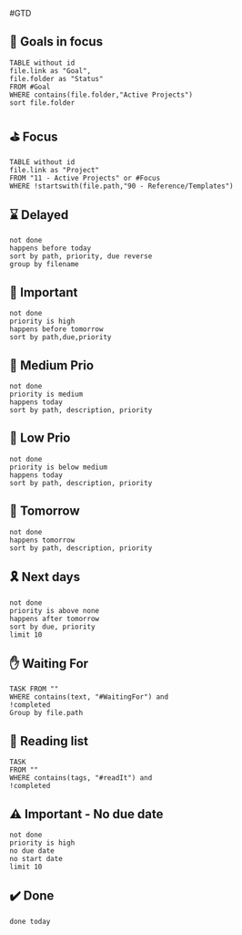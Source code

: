 #GTD

## 🎯 Goals in focus

```dataview
TABLE without id
file.link as "Goal",
file.folder as "Status"
FROM #Goal  
WHERE contains(file.folder,"Active Projects")
sort file.folder
```

## ⛳ Focus
```dataview
TABLE without id
file.link as "Project"
FROM "11 - Active Projects" or #Focus
WHERE !startswith(file.path,"90 - Reference/Templates")
```

## ⌛ Delayed
```tasks
not done
happens before today
sort by path, priority, due reverse
group by filename
```

## 🚩 Important

``` tasks
not done
priority is high
happens before tomorrow
sort by path,due,priority
```

## 📢 Medium Prio
``` tasks
not done
priority is medium
happens today
sort by path, description, priority
```

## 📢 Low Prio
``` tasks
not done
priority is below medium
happens today
sort by path, description, priority
```


## 🗼 Tomorrow
``` tasks
not done
happens tomorrow
sort by path, description, priority
```

## 🎗️ Next days
``` tasks
not done
priority is above none
happens after tomorrow
sort by due, priority
limit 10
```

## ✋ Waiting For

```dataview
TASK FROM "" 
WHERE contains(text, "#WaitingFor") and 
!completed
Group by file.path
```


## 📖 Reading list
```dataview
TASK
FROM ""
WHERE contains(tags, "#readIt") and 
!completed
```

## ⚠️ Important - No due date
```tasks
not done
priority is high
no due date
no start date
limit 10

```

## ✔️ Done
```tasks
done today
```
